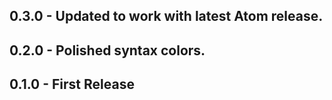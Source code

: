 ## 0.3.0 - Updated to work with latest Atom release.

## 0.2.0 - Polished syntax colors.

## 0.1.0 - First Release
